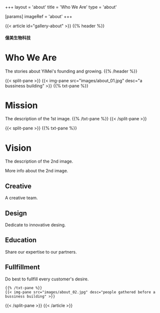 +++
layout = 'about'
title = 'Who We Are'
type = 'about'

[params]
  imageRef = 'about'
+++

{{< article id="gallery-about" >}}
  {{% header %}}
#### 億美生物科技

# Who We Are

The stories about YiMei's founding and growing.
  {{% /header %}}

  {{< split-pane >}}
    {{< img-pane src="images/about_01.jpg" desc="a bussiness building" >}}
    {{% txt-pane %}}
# Mission

The description of the 1st image.
    {{% /txt-pane %}}
  {{< /split-pane >}}

  {{< split-pane >}}
    {{% txt-pane %}}
# Vision

The description of the 2nd image.

More info about the 2nd image.

## Creative

A creative team.

## Design

Dedicate to innovative desing.

## Education

Share our expertise to our partners.

## Fullfillment

Do best to fullfill every customer's desire.

    {{% /txt-pane %}}
    {{< img-pane src="images/about_02.jpg" desc="people gathered before a bussiness building" >}}
  {{< /split-pane >}}
{{< /article >}}
